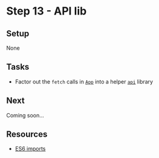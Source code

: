 # Step 13 - API lib

## Setup

None

## Tasks

- Factor out the `fetch` calls in [`App`](src/containers/App.js) into a helper [`api`](src/api/index.js) library

## Next

Coming soon...

## Resources

- [ES6 imports](https://developer.mozilla.org/en-US/docs/Web/JavaScript/Reference/Statements/import)
